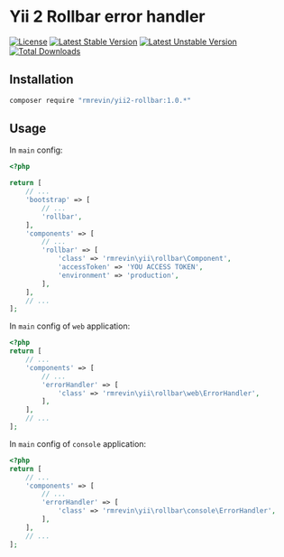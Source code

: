 Yii 2 Rollbar error handler
===============================
[![License](https://poser.pugx.org/rmrevin/yii2-rollbar/license.svg)](https://packagist.org/packages/rmrevin/yii2-rollbar)
[![Latest Stable Version](https://poser.pugx.org/rmrevin/yii2-rollbar/v/stable.svg)](https://packagist.org/packages/rmrevin/yii2-rollbar)
[![Latest Unstable Version](https://poser.pugx.org/rmrevin/yii2-rollbar/v/unstable.svg)](https://packagist.org/packages/rmrevin/yii2-rollbar)
[![Total Downloads](https://poser.pugx.org/rmrevin/yii2-rollbar/downloads.svg)](https://packagist.org/packages/rmrevin/yii2-rollbar)

Installation
------------
```bash
composer require "rmrevin/yii2-rollbar:1.0.*"
```

Usage
-----
In `main` config:
```php
<?php

return [
    // ...
    'bootstrap' => [
        // ...
        'rollbar',
    ],
    'components' => [
        // ...
        'rollbar' => [
            'class' => 'rmrevin\yii\rollbar\Component',
            'accessToken' => 'YOU ACCESS TOKEN',
            'environment' => 'production',
        ],
    ],
    // ...
];
```

In `main` config of `web` application:
```php
<?php
return [
    // ...
    'components' => [
        // ...
        'errorHandler' => [
            'class' => 'rmrevin\yii\rollbar\web\ErrorHandler',
        ],
    ],
    // ...
];
```

In `main` config of `console` application:
```php
<?php
return [
    // ...
    'components' => [
        // ...
        'errorHandler' => [
            'class' => 'rmrevin\yii\rollbar\console\ErrorHandler',
        ],
    ],
    // ...
];
```
